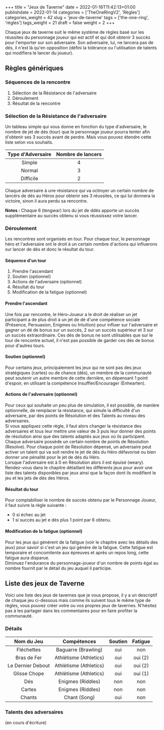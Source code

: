 +++
title = "Jeux de Taverne"
date = 2022-01-16T11:42:13+01:00
publishdate = 2022-01-14
categories = ['TheOneRingV2', 'Règles']
categories_weight = 42
slug = 'jeux-de-taverne'
tags = ['the-one-ring', 'règles']
tags_weight = 21
draft = false
weight = 2
+++

Chaque jeux de taverne suit le même système de règles basé sur les réussites du personnage joueur qui est actif et qui doit obtenir 3 succès pour l'emporter sur son adversaire. Son adversaire, lui, ne lancera pas de dés, il n'est là qu'en opposition (défini la tolérance ou l'utilisation de talents qui modifiera le lancer du joueur).

## Règles génériques

### Séquences de la rencontre

1. Sélection de la Résistance de l'adversaire
1. Déroulement
1. Résultat de la rencontre

### Sélection de la Résistance de l'adversaire

Un tableau simple qui vous donne en fonction du type d'adversaire, le nombre de jet de dés (tour) que le personnage joueur pourra tenter afin d'obtenir ses 3 succès avant de perdre. Mais vous pouvez étendre cette liste selon vos souhaits.

|Type d'Adversaire|Nombre de lancers|
|:---:|:---:|
|Simple|4|
|Normal|3|
|Difficile|2|

Chaque adversaire à une résistance qui va octroyer un certain nombre de lancérs de dés au Héros pour obtenir ses 3 réussites, ce qui lui donnera la victoire, sinon il aura perdu sa rencontre.

**Notes :** Chaque 6 (tengwar) lors du jet de ddés apporte un succès supplémentaire au succès obtenu si vous réussissez votre lancer.

### Déroulement

Les rencontres sont organisés en tour. Pour chaque tour, le personnage héro et l'adversaire ont le droit à un certain nombre d'actions qui influerons sur lancer de dés et donc le résultat du tour.

#### Séquence d'un tour

1. Prendre l'ascendant
1. Soutien (optionnel)
1. Actions de l'adversaire (optionnel)
1. Résultat du tour
1. Modification de la fatigue (optionnel)

#### Prendre l'ascendant

Une fois par rencontre, le Héro-Joueur a le droit de réaliser un jet participant a de plus droit à un jet de dé d'une compétence sociale (Présence, Persuasion, Enigmes ou Intuition) pour influer sur l'adversaire et gagner un dé de bonus sur un succès, 2 sur un succès supérieur et 3 sur un succès extraordinaire. Ces dés de bonus ne sont utilisables que sur le tour de rencontre actuel, il n'est pas possible de garder ces dés de bonus pour d'autres tours.

#### Soutien (optionnel)

Pour certains jeux, principalement les jeux qui ne sont pas des jeux stratégiques (cartes) ou de chance (dés), un membre de la communauté peut soutenir un autre membre de cette dernière, en dépensant 1 point d'espoir, en utilisant la compétence Insuffler/Encourager (Enhearten).

#### Actions de l'adversaire (optionnel)

Pour ceux qui souhaite un peu plus de simulation, il est possible, de manière optionnelle, de remplacer la résistance, qui simule la difficulté d'un adversaire, par des points de Résolution et des Talents au niveau des adversaires.  
Si vous appliquez cette règle, il faut alors changer la résistance des adversaires et tous leur mettre une valeur de 3 puis leur donner des points de résolution ainsi que des talents adaptés aux jeux où ils participent.
Chaque adversaire possède un certain nombre de points de Résolution (Resolve). Pour chaque point de Résolution dépensé, un adversaire peut activer un talent qui va soit rendre le jet de dés du Héro défavorisé ou bien donner une pénalité pour le jet de dés du Héro.  
Lorsque l'adversaire est à 0 en Résolution alors il est épuisé (weary).  
Rendez-vous dans le chapitre détaillant les différents jeux pour avoir une liste des talents disponibles par jeux ainsi que la façon dont ils modifient le jeu et les jets de dés des Héros.

#### Résultat du tour

Pour comptabiliser le nombre de succès obtenu par le Personnage Joueur, il faut suivre la règle suivante :

- 0 si échec au jet
- 1 si succès au jet e dés plus 1 point par 6 obtenu.

#### Modification de la fatigue (optionnel)

Pour les jeux qui génèrent de la fatigue (voir le chapitre avec les détails des jeux) pour savoir si c'est un jeu qui génère de la fatigue. Cette fatigue est temporaire et concomitente aux épreuves et après un repos long, cette fatigue aura disparue.  
Diminuez l'endurance du personnage-joueur d'un nombre de points égal au nombre fournit par le détail du jeu auquel il participe.

## Liste des jeux de Taverne

Voici une liste des jeux de tavernes que je vous propose, il y a un descriptif de chaque jeu ci-dessous mais comme ils suivent tous le même type de règles, vous pouvez créer votre ou vos propres jeux de tavernes. N'hésitez pas à les partager dans les commentaires pour en faire profiter la communauté.

### Détails

|Nom du Jeu|Compétences|Soutien|Fatigue|
|:----:|:----:|:----:|:----:|
|Fléchettes| Baguarre (Brawling)|oui|non|
|Bras de Fer| Athlétisme (Athletics)|oui|oui (2)|
|Le Dernier Debout| Athlétisme (Athletics)|oui|oui (2)|
|Glisse Chope| Athlétisme (Athletics)|oui|oui (1)|
|Dés|Enigmes (Riddles)|non|non|
|Cartes| Enigmes (Riddles)|non|non|
|Chants| Chant (Song)|oui|non|

### Talents des adversaires

(en cours d'écriture)
